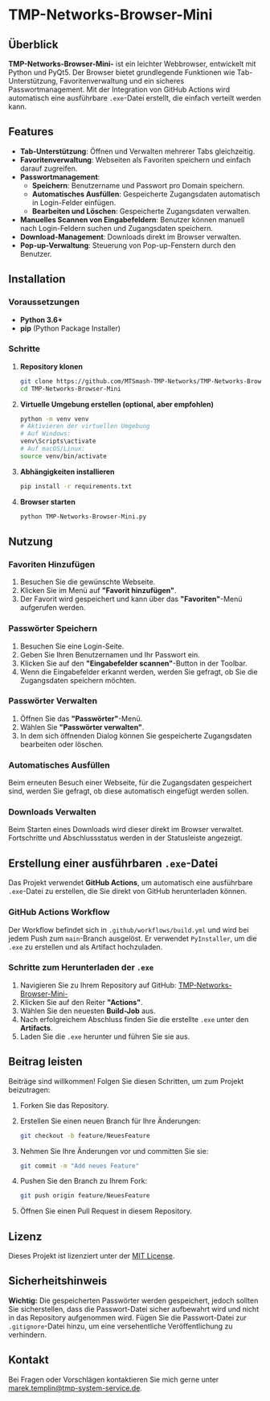 # TMP-Networks-Browser-Mini

## Überblick

**TMP-Networks-Browser-Mini-** ist ein leichter Webbrowser, entwickelt mit Python und PyQt5. Der Browser bietet grundlegende Funktionen wie Tab-Unterstützung, Favoritenverwaltung und ein sicheres Passwortmanagement. Mit der Integration von GitHub Actions wird automatisch eine ausführbare `.exe`-Datei erstellt, die einfach verteilt werden kann.

## Features

- **Tab-Unterstützung**: Öffnen und Verwalten mehrerer Tabs gleichzeitig.
- **Favoritenverwaltung**: Webseiten als Favoriten speichern und einfach darauf zugreifen.
- **Passwortmanagement**:
  - **Speichern**: Benutzername und Passwort pro Domain speichern.
  - **Automatisches Ausfüllen**: Gespeicherte Zugangsdaten automatisch in Login-Felder einfügen.
  - **Bearbeiten und Löschen**: Gespeicherte Zugangsdaten verwalten.
- **Manuelles Scannen von Eingabefeldern**: Benutzer können manuell nach Login-Feldern suchen und Zugangsdaten speichern.
- **Download-Management**: Downloads direkt im Browser verwalten.
- **Pop-up-Verwaltung**: Steuerung von Pop-up-Fenstern durch den Benutzer.

## Installation

### Voraussetzungen

- **Python 3.6+**
- **pip** (Python Package Installer)

### Schritte

1. **Repository klonen**

   ```bash
   git clone https://github.com/MTSmash-TMP-Networks/TMP-Networks-Browser-Mini.git
   cd TMP-Networks-Browser-Mini
   ```

2. **Virtuelle Umgebung erstellen (optional, aber empfohlen)**

   ```bash
   python -m venv venv
   # Aktivieren der virtuellen Umgebung
   # Auf Windows:
   venv\Scripts\activate
   # Auf macOS/Linux:
   source venv/bin/activate
   ```

3. **Abhängigkeiten installieren**

   ```bash
   pip install -r requirements.txt
   ```

4. **Browser starten**

   ```bash
   python TMP-Networks-Browser-Mini.py
   ```

## Nutzung

### Favoriten Hinzufügen

1. Besuchen Sie die gewünschte Webseite.
2. Klicken Sie im Menü auf **"Favorit hinzufügen"**.
3. Der Favorit wird gespeichert und kann über das **"Favoriten"**-Menü aufgerufen werden.

### Passwörter Speichern

1. Besuchen Sie eine Login-Seite.
2. Geben Sie Ihren Benutzernamen und Ihr Passwort ein.
3. Klicken Sie auf den **"Eingabefelder scannen"**-Button in der Toolbar.
4. Wenn die Eingabefelder erkannt werden, werden Sie gefragt, ob Sie die Zugangsdaten speichern möchten.

### Passwörter Verwalten

1. Öffnen Sie das **"Passwörter"**-Menü.
2. Wählen Sie **"Passwörter verwalten"**.
3. In dem sich öffnenden Dialog können Sie gespeicherte Zugangsdaten bearbeiten oder löschen.

### Automatisches Ausfüllen

Beim erneuten Besuch einer Webseite, für die Zugangsdaten gespeichert sind, werden Sie gefragt, ob diese automatisch eingefügt werden sollen.

### Downloads Verwalten

Beim Starten eines Downloads wird dieser direkt im Browser verwaltet. Fortschritte und Abschlussstatus werden in der Statusleiste angezeigt.

## Erstellung einer ausführbaren `.exe`-Datei

Das Projekt verwendet **GitHub Actions**, um automatisch eine ausführbare `.exe`-Datei zu erstellen, die Sie direkt von GitHub herunterladen können.

### GitHub Actions Workflow

Der Workflow befindet sich in `.github/workflows/build.yml` und wird bei jedem Push zum `main`-Branch ausgelöst. Er verwendet `PyInstaller`, um die `.exe` zu erstellen und als Artifact hochzuladen.

### Schritte zum Herunterladen der `.exe`

1. Navigieren Sie zu Ihrem Repository auf GitHub: [TMP-Networks-Browser-Mini-](https://github.com/MTSmash-TMP-Networks/TMP-Networks-Browser-Mini-/)
2. Klicken Sie auf den Reiter **"Actions"**.
3. Wählen Sie den neuesten **Build-Job** aus.
4. Nach erfolgreichem Abschluss finden Sie die erstellte `.exe` unter den **Artifacts**.
5. Laden Sie die `.exe` herunter und führen Sie sie aus.

## Beitrag leisten

Beiträge sind willkommen! Folgen Sie diesen Schritten, um zum Projekt beizutragen:

1. Forken Sie das Repository.
2. Erstellen Sie einen neuen Branch für Ihre Änderungen:

   ```bash
   git checkout -b feature/NeuesFeature
   ```

3. Nehmen Sie Ihre Änderungen vor und committen Sie sie:

   ```bash
   git commit -m "Add neues Feature"
   ```

4. Pushen Sie den Branch zu Ihrem Fork:

   ```bash
   git push origin feature/NeuesFeature
   ```

5. Öffnen Sie einen Pull Request in diesem Repository.

## Lizenz

Dieses Projekt ist lizenziert unter der [MIT License](LICENSE).

## Sicherheitshinweis

**Wichtig:** Die gespeicherten Passwörter werden gespeichert, jedoch sollten Sie sicherstellen, dass die Passwort-Datei sicher aufbewahrt wird und nicht in das Repository aufgenommen wird. Fügen Sie die Passwort-Datei zur `.gitignore`-Datei hinzu, um eine versehentliche Veröffentlichung zu verhindern.

## Kontakt

Bei Fragen oder Vorschlägen kontaktieren Sie mich gerne unter [marek.templin@tmp-system-service.de](mailto:marek.templin@tmp-system-service.de).
